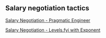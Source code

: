 ## Salary negotiation tactics

[Salary Negotiation - Pragmatic Engineer](https://www.youtube.com/watch?v=cbngWLr7BC4&ab_channel=PragmaticEngineer)

[Salary Negotiation - Levels.fyi with Exponent](https://www.youtube.com/watch?v=fyn0CKPuPlA&ab_channel=Exponent)

